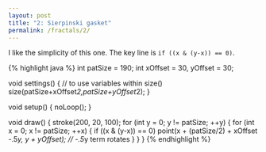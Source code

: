 ```yaml
---
layout: post
title: "2: Sierpinski gasket"
permalink: /fractals/2/
---
```

I like the simplicity of this one. The key line is `if ((x & (y-x)) == 0)`. 

{% highlight java %}
int patSize = 190;
int xOffset = 30, yOffset = 30;

void settings() { // to use variables within size()
  size(patSize+xOffset*2,patSize+yOffset*2);
}

void setup() {
  noLoop();
}

void draw() {
  stroke(200, 20, 100);
  for (int y = 0; y != patSize; ++y) {
    for (int x = 0; x != patSize; ++x) {
      if ((x & (y-x)) == 0)
        point(x + (patSize/2) + xOffset -.5*y, y + yOffset); // -.5*y term rotates
    }
  }
}
{% endhighlight %}

[Chaos and Fractals]: http://www.amazon.com/Chaos-Fractals-New-Frontiers-Science/dp/0387202293
